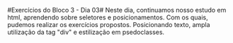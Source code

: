 #Exercícios do Bloco 3 - Dia 03#
Neste dia, continuamos nosso estudo em html, aprendendo sobre seletores e posicionamentos. Com os quais, pudemos realizar os exercícios propostos. Posicionando texto, ampla utilização da tag "div" e estilização em psedoclasses.
